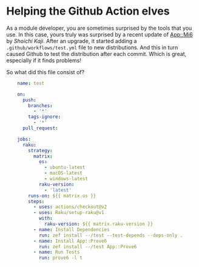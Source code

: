 Helping the Github Action elves
===============================

As a module developer, you are sometimes surprised by the tools that you use.  In this case, yours truly was surprised by a recent update of [App::Mi6](https://modules.raku.org/dist/App::Mi6:cpan:SKAJI) by *Shoichi Kaji*.  After an upgrade, it started adding a `.github/workflows/test.yml` file to new distributions.  And this in turn caused Github to test the distribution after each commit.  Which is great, especially if it finds problems!

So what did this file consist of?

```yaml
    name: test

    on:
      push:
        branches:
          - '*'
        tags-ignore:
          - '*'
      pull_request:

    jobs:
      raku:
        strategy:
          matrix:
            os:
              - ubuntu-latest
              - macOS-latest
              - windows-latest
            raku-version:
              - 'latest'
        runs-on: ${{ matrix.os }}
        steps:
          - uses: actions/checkout@v2
          - uses: Raku/setup-raku@v1
            with:
              raku-version: ${{ matrix.raku-version }}
          - name: Install Dependencies
            run: zef install --/test --test-depends --deps-only .
          - name: Install App::Prove6
            run: zef install --/test App::Prove6
          - name: Run Tests
            run: prove6 -l t


